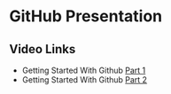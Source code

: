 # GitHub Presentation 
## Video Links
* Getting Started With Github  [Part 1](https://www.youtube.com/watch?v=cGwj5b3CDfQ/)
* Getting Started With Github  [Part 2](https://pages.github.com/)
